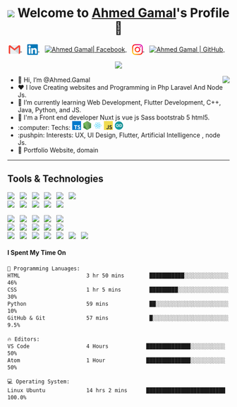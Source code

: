 <p align="center">
  <h1 align="center"><img src='https://raw.githubusercontent.com/ShahriarShafin/ShahriarShafin/main/Assets/handshake.gif' width="80px"> Welcome to <a href="https://github.com/ahmed55985">Ahmed Gamal</a>'s Profile 👋</h1>
  
</p>
<p align="center">
  <a href="mailto:ahmedgamal55985@gmail.com" >
    <img align="center" alt="Ahmed Gamal | Gmail" width="26px" src="https://github.com/SatYu26/SatYu26/blob/master/Assets/Gmail.svg" />
  </a> &nbsp;&nbsp;
  
  <a href="linkedin.com/in/ahmed-gamal111" target="_blank">
    <img align="center" alt="Ahmed Gamal | Linkedin" width="24px" src="https://github.com/SatYu26/SatYu26/blob/master/Assets/Linkedin.svg" />
  </a> &nbsp;&nbsp;
  
  <a href="https://www.facebook.com/Ahmed.gamal845/" target="_blank">
      <img align="center" alt="Ahmed Gamal| Facebook" width="24px" src="https://upload.wikimedia.org/wikipedia/en/thumb/0/04/Facebook_f_logo_%282021%29.svg/100px-Facebook_f_logo_%282021%29.svg.png" />
  </a> &nbsp;&nbsp;
  
  <a href="https://www.instagram.com/" target="_blank">
    <img align="center" alt="Ahmed Gamal | Instagram" width="24px" src="https://github.com/SatYu26/SatYu26/blob/master/Assets/Instagram.svg" />
  </a> &nbsp;&nbsp;
  
  <a href="https://github.com/ahmed55985" target="_blank">
    <img align="center" alt="Ahmed Gamal | GitHub" width="26px" src="https://upload.wikimedia.org/wikipedia/commons/thumb/a/ae/Github-desktop-logo-symbol.svg/1024px-Github-desktop-logo-symbol.svg.png" />
  </a> &nbsp;&nbsp;
<p> 
<p align="center">
  <a align="center" href="https://github.com/DenverCoder1/readme-typing-svg"><img src="https://readme-typing-svg.herokuapp.com?font=cairo&color=%236C33F7&size=22&center=true&vCenter=true&lines=Welcome+to+my+gethub+profile+%F0%9F%91%8B;I+am+Ahmed+Gamal+%F0%9F%91%8B;I+am+a+Full+Stack+Web+developer;I+am+a+Flutter+Devoloper" /></a>
</p>
<img align="right" src="https://media.giphy.com/media/M9gbBd9nbDrOTu1Mqx/giphy.gif">

<ul>
  <li>👋 Hi, I’m @Ahmed.Gamal</li>
  <li>❤️ I love Creating websites and Programming in Php Laravel And Node Js.</li>
  <li>🌱 I’m currently learning Web Development, Flutter Development, C++, Java, Python, and JS.</li>
  <li>💼 I'm a Front end developer Nuxt js vue js Sass bootstrab 5 html5.</li>
  <li> :computer: Techs: <img height="20" src="https://raw.githubusercontent.com/github/explore/80688e429a7d4ef2fca1e82350fe8e3517d3494d/topics/typescript/typescript.png">  <img height="20" src="https://raw.githubusercontent.com/github/explore/80688e429a7d4ef2fca1e82350fe8e3517d3494d/topics/nodejs/nodejs.png">  <img height="20" src="https://raw.githubusercontent.com/github/explore/80688e429a7d4ef2fca1e82350fe8e3517d3494d/topics/react/react.png">  <img height="20" src="https://raw.githubusercontent.com/github/explore/80688e429a7d4ef2fca1e82350fe8e3517d3494d/topics/javascript/javascript.png">  <img height="20" src="https://raw.githubusercontent.com/github/explore/80688e429a7d4ef2fca1e82350fe8e3517d3494d/topics/arduino/arduino.png">
<li> :pushpin: Interests: UX, UI Design, Flutter, Artificial Intelligence , node Js.</li>
  <li>🧐 Portfolio Website, domain</li>
</ul>

<hr>

<h2>Tools & Technologies</h2>
<p>
   <img src="https://img.shields.io/badge/HTML%20-%23F7DF1E.svg?&style=for-the-badge&color=E34F26" />&nbsp;&nbsp;
   <img src="https://img.shields.io/badge/css%20-%23F7DF1E.svg?&style=for-the-badge&color=5BA8EE" />&nbsp;&nbsp;
   <img src="https://img.shields.io/badge/JavaScript%20-%23F7DF1E.svg?&style=for-the-badge&color=F7DF1E" />&nbsp;&nbsp;
   <img src="https://img.shields.io/badge/Vue.js%20-%23F7DF1E.svg?&style=for-the-badge&color=41B883" />&nbsp;&nbsp;
   <img src="https://img.shields.io/badge/react%20-%23F7DF1E.svg?&style=for-the-badge&color=00D8FF" />&nbsp;&nbsp;
   <img src="https://img.shields.io/badge/Angular%20-%23F7DF1E.svg?&style=for-the-badge&color=DD0031" />&nbsp;&nbsp;
   <br />
   <img src="https://img.shields.io/badge/Nuxt.js%20-%23F7DF1E.svg?&style=for-the-badge&color=2F495E" />&nbsp;&nbsp;
   <img src="https://img.shields.io/badge/TDD%20-%23F7DF1E.svg?&style=for-the-badge&color=A4AD19" />&nbsp;&nbsp;
   <img src="https://img.shields.io/badge/E2E Testing%20-%23F7DF1E.svg?&style=for-the-badge&color=000" />&nbsp;&nbsp;
   <img src="https://img.shields.io/badge/Bootstrap%20-%23F7DF1E.svg?&style=for-the-badge&color=7044A3" />&nbsp;&nbsp;
   <img src="https://img.shields.io/badge/Sass%20-%23F7DF1E.svg?&style=for-the-badge&color=CD6799" />&nbsp;&nbsp;
   <br />

   <img src="https://img.shields.io/badge/Trello%20-%23F7DF1E.svg?&style=for-the-badge&color=0079BF" />&nbsp;&nbsp;
   <img src="https://img.shields.io/badge/Node.js%20-%23F7DF1E.svg?&style=for-the-badge&color=6DB35A" />&nbsp;&nbsp;
   <img src="https://img.shields.io/badge/MongoDB%20-%23F7DF1E.svg?&style=for-the-badge&color=5C9A37" />&nbsp;&nbsp;
   <img src="https://img.shields.io/badge/MySQL%20-%23F7DF1E.svg?&style=for-the-badge&color=1E4C68" />&nbsp;&nbsp;
   <img src="https://img.shields.io/badge/GraphQL%20-%23F7DF1E.svg?&style=for-the-badge&color=E535AB" />&nbsp;&nbsp;
   <br />
   <img src="https://img.shields.io/badge/Laravel%20-%23F7DF1E.svg?&style=for-the-badge&color=F24F3B" />&nbsp;&nbsp;
   <img src="https://img.shields.io/badge/Lumen%20-%23F7DF1E.svg?&style=for-the-badge&color=F24F3B" />&nbsp;&nbsp;
   <img src="https://img.shields.io/badge/TypeScript%20-%23F7DF1E.svg?&style=for-the-badge&color=3178C6" />&nbsp;&nbsp;
   <img src="https://img.shields.io/badge/Redis%20-%23F7DF1E.svg?&style=for-the-badge&color=802221" />&nbsp;&nbsp;
   <img src="https://img.shields.io/badge/Swagger%20-%23F7DF1E.svg?&style=for-the-badge&color=87BE3F" />&nbsp;&nbsp;
   <br />
   <img src="https://img.shields.io/badge/Git%20-%23F7DF1E.svg?&style=for-the-badge&color=000" />&nbsp;&nbsp;
   <img src="https://img.shields.io/badge/GitHub%20-%23F7DF1E.svg?&style=for-the-badge&color=000" />&nbsp;&nbsp;
   <img src="https://img.shields.io/badge/Bitbucket%20-%23F7DF1E.svg?&style=for-the-badge&color=2684FF" />&nbsp;&nbsp;
   <img src="https://img.shields.io/badge/GitLab%20-%23F7DF1E.svg?&style=for-the-badge&color=FC6D26" />&nbsp;&nbsp;
   <img src="https://img.shields.io/badge/Git flow%20-%23F7DF1E.svg?&style=for-the-badge&color=000" />&nbsp;&nbsp;
   <img src="https://img.shields.io/badge/Docker%20-%23F7DF1E.svg?&style=for-the-badge&color=2496ED" />&nbsp;&nbsp;
   <img src="https://img.shields.io/badge/Docker compose%20-%23F7DF1E.svg?&style=for-the-badge&color=B4C3D2" />&nbsp;&nbsp;
</p> 


#### I Spent My Time On
```text
💬 Programming Lanuages:
HTML                     3 hr 50 mins        ███████████░░░░░░░░░░░░░░   46% 
CSS                      1 hr 5 mins         █████████░░░░░░░░░░░░░░░░   30% 
Python                   59 mins             ██░░░░░░░░░░░░░░░░░░░░░░░   10% 
GitHub & Git             57 mins             █░░░░░░░░░░░░░░░░░░░░░░░░   9.5%

🔥 Editors:
VS Code                  4 Hours            ██████████████░░░░░░░░░░░   50% 
Atom                     1 Hour             ██████████████░░░░░░░░░░░   50%

💻 Operating System:
Linux Ubuntu             14 hrs 2 mins      █████████████████████████   100.0%
```
